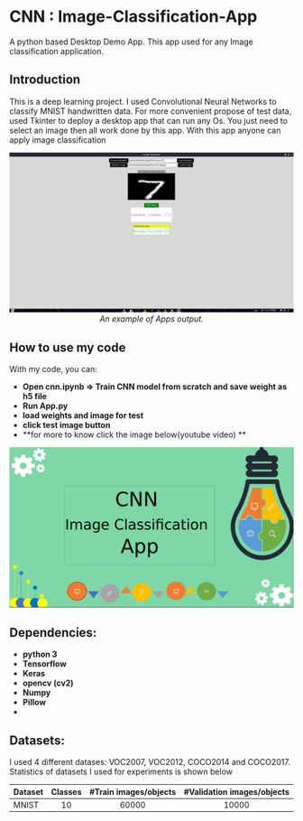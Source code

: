 # CNN : Image-Classification-App
A python based Desktop Demo  App. This app used for any Image classification application.

## Introduction
This is a deep learning project. I used Convolutional Neural Networks to classify MNIST handwritten data. For more convenient propose of test data, used Tkinter to deploy a desktop app that can run any Os. You just need to select an image then all work done by this app. With this app anyone can apply image classification 
<p align="center">
  <img src="assest/appsdemo.png"><br/>
  <i>An example of Apps output.</i>
</p>



## How to use my code

With my code, you can:
* **Open cnn.ipynb => Train CNN model from scratch and save weight as h5 file**
* **Run App.py**
* **load weights and image for test**
* **click test image button**
* **for more to know click the image below(youtube video) **

[![Watch the video](assest/youtubecover.png)](https://youtu.be/kTE15hp6aIU)

## Dependencies:

* **python 3**
* **Tensorflow**
* **Keras**
* **opencv (cv2)**
* **Numpy**
* **Pillow** 
* 

## Datasets:

I used 4 different datases: VOC2007, VOC2012, COCO2014 and COCO2017. Statistics of datasets I used for experiments is shown below

| Dataset                | Classes | #Train images/objects | #Validation images/objects |
|------------------------|:---------:|:-----------------------:|:----------------------------:|
| MNIST                  |    10     |      60000              |           10000             |

